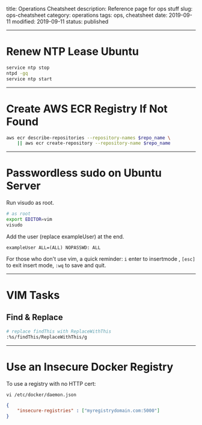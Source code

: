 title: Operations Cheatsheet
description: Reference page for ops stuff
slug: ops-cheatsheet
category: operations
tags: ops, cheatsheet
date: 2019-09-11
modified: 2019-09-11
status: published


---


# Renew NTP Lease Ubuntu

```bash
service ntp stop
ntpd -gq
service ntp start
```


---

# Create AWS ECR Registry If Not Found

```bash
aws ecr describe-repositories --repository-names $repo_name \
    || aws ecr create-repository --repository-name $repo_name
```


---


# Passwordless sudo on Ubuntu Server

Run visudo as root.

```bash
# as root
export EDITOR=vim
visudo
```

Add the user (replace exampleUser) at the end.

```text
exampleUser ALL=(ALL) NOPASSWD: ALL
```

For those who don't use vim, a quick reminder:
`i` enter to insertmode , `[esc]` to exit insert mode, `:wq` to save and quit.


---


# VIM Tasks

## Find & Replace

```bash
# replace findThis with ReplaceWithThis
:%s/findThis/ReplaceWithThis/g
```


---


# Use an Insecure Docker Registry
To use a registry with no HTTP cert:

`vi /etc/docker/daemon.json`

```json
{
    "insecure-registries" : ["myregistrydomain.com:5000"]
}
```
